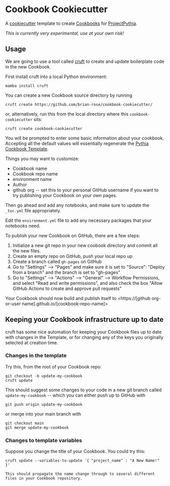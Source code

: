 # Cookbook Cookiecutter

A [cookiecutter](https://cookiecutter.readthedocs.io) template to create [Cookbooks](https://cookbooks.projectpythia.org) for [ProjectPythia](https://projectpythia.org).

*This is currently very experimental, use at your own risk!*

## Usage

We are going to use a tool called [cruft](https://cruft.github.io/cruft/) to create and update boilerplate code in the new Cookbook.

First install cruft into a local Python environment:
```
mamba install cruft
```

You can create a new Cookbook source directory by running
```
cruft create https://github.com/brian-rose/cookbook-cookiecutter/
```
or, alternatively, run this from the local directory where this `cookbook-cookiecutter` sits:
```
cruft create cookbook-cookiecutter
```

You will be prompted to enter some basic information about your cookbook. Accepting all the default values will essentially regenerate the [Pythia Cookbook Template](https://github.com/ProjectPythia/cookbook-template).

Things you may want to customize:
- Cookbook name
- Cookbook repo name
- environment name
- Author
- github org -- set this to your personal GitHub username if you want to try publishing your Cookbook on your own pages.

Then go ahead and add any notebooks, and make sure to update the `_toc.yml` file appropriately.

Edit the `environment.yml` file to add any necessary packages that your notebooks need.

To publish your new Cookbook on GitHub, there are a few steps:

1. Initialize a new git repo in your new coobook directory and commit all the new files.
2. Create an empty repo on GitHub, push your local repo up
3. Create a branch called `gh-pages` on GitHub
4. Go to "Settings" --> "Pages" and make sure it is set to "Source": "Deploy from a branch" and the branch is set to "gh-pages"
5. Go to "Settings" --> "Actions" --> "General" --> Workflow Permissions, and select "Read and write permissions", and also check the box "Allow GitHub Actions to create and approve pull requests"

Your Cookbook should now build and publish itself to <https://[github org-or-user name].github.io/[cookbook-repo-name]>

## Keeping your Cookbook infrastructure up to date

cruft has some nice automation for keeping your Cookbook files up to date with changes in the Template, or for changing any of the keys you originally selected at creation time.

### Changes in the template

Try this, from the root of your Cookbook repo:
```
git checkout -b update-my-cookbook
cruft update
```
This should suggest some changes to your code in a new git branch called `update-my-cookbook` -- which you can either push up to GitHub with 
```
git push origin update-my-cookbook
```
or merge into your main branch with 
```
git checkout main
git merge update-my-cookbook
```

### Changes to template variables

Suppose you change the title of your Cookbook. You could try this:
```
cruft update --variables-to-update '{ "project_name" : "A New Name!" }'

This should propagate the name change through to several different files in your Cookbook repository.
